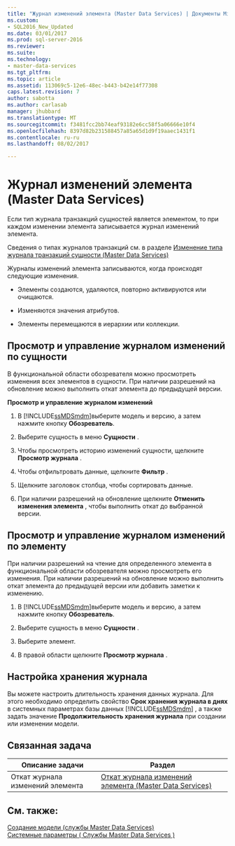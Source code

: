 ```yaml
---
title: "Журнал изменений элемента (Master Data Services) | Документы Microsoft"
ms.custom:
- SQL2016_New_Updated
ms.date: 03/01/2017
ms.prod: sql-server-2016
ms.reviewer: 
ms.suite: 
ms.technology:
- master-data-services
ms.tgt_pltfrm: 
ms.topic: article
ms.assetid: 113069c5-12e6-48ec-b443-b42e14f77308
caps.latest.revision: 7
author: sabotta
ms.author: carlasab
manager: jhubbard
ms.translationtype: MT
ms.sourcegitcommit: f3481fcc2bb74eaf93182e6cc58f5a06666e10f4
ms.openlocfilehash: 8397d82b231588457a85a65d1d9f19aaec1431f1
ms.contentlocale: ru-ru
ms.lasthandoff: 08/02/2017

---
```

# <a name="member-revision-history-master-data-services"></a>Журнал изменений элемента (Master Data Services)
  Если тип журнала транзакций сущностей является элементом, то при каждом изменении элемента записывается журнал изменений элемента.  
  
 Сведения о типах журналов транзакций см. в разделе [Изменение типа журнала транзакций сущности (Master Data Services)](../master-data-services/change-the-entity-transaction-log-type-master-data-services.md)  
  
 Журналы изменений элемента записываются, когда происходят следующие изменения.  
  
-   Элементы создаются, удаляются, повторно активируются или очищаются.  
  
-   Изменяются значения атрибутов.  
  
-   Элементы перемещаются в иерархии или коллекции.  
  
## <a name="view-and-manage-revision-history-by-entity"></a>Просмотр и управление журналом изменений по сущности  
 В функциональной области обозревателя можно просмотреть изменения всех элементов в сущности. При наличии разрешений на обновление можно выполнить откат элемента до предыдущей версии.  
  
 **Просмотр и управление журналом изменений**  
  
1.  В [!INCLUDE[ssMDSmdm](../includes/ssmdsmdm-md.md)]выберите модель и версию, а затем нажмите кнопку **Обозреватель**.  
  
2.  Выберите сущность в меню **Сущности** .  
  
3.  Чтобы просмотреть историю изменений сущности, щелкните **Просмотр журнала** .  
  
4.  Чтобы отфильтровать данные, щелкните **Фильтр** .  
  
5.  Щелкните заголовок столбца, чтобы сортировать данные.  
  
6.  При наличии разрешений на обновление щелкните **Отменить изменения элемента** , чтобы выполнить откат до выбранной версии.  
  
## <a name="view-and-manage-revision-history-by-member"></a>Просмотр и управление журналом изменений по элементу  
 При наличии разрешений на чтение для определенного элемента в функциональной области обозревателя можно просмотреть его изменения. При наличии разрешений на обновление можно выполнить откат элемента до предыдущей версии или добавить заметки к изменению.  
  
1.  В [!INCLUDE[ssMDSmdm](../includes/ssmdsmdm-md.md)]выберите модель и версию, а затем нажмите кнопку **Обозреватель**.  
  
2.  Выберите сущность в меню **Сущности** .  
  
3.  Выберите элемент.  
  
4.  В правой области щелкните **Просмотр журнала** .  
  
## <a name="log-retention-setting"></a>Настройка хранения журнала  
 Вы можете настроить длительность хранения данных журнала. Для этого необходимо определить свойство **Срок хранения журнала в днях** в системных параметрах базы данных [!INCLUDE[ssMDSmdm](../includes/ssmdsmdm-md.md)] , а также задать значение **Продолжительность хранения журнала** при создании или изменении модели.  
  
## <a name="related-task"></a>Связанная задача  
  
|Описание задачи|Раздел|  
|----------------------|-----------|  
|Откат журнала изменений элемента|[Откат журнала изменений элемента (Master Data Services)](../master-data-services/rollback-member-revision-history-master-data-services.md)|  
  
## <a name="see-also"></a>См. также:  
 [Создание модели (службы Master Data Services)](../master-data-services/create-a-model-master-data-services.md)   
 [Системные параметры &#40; Службы Master Data Services &#41;](../master-data-services/system-settings-master-data-services.md)  
  
  
